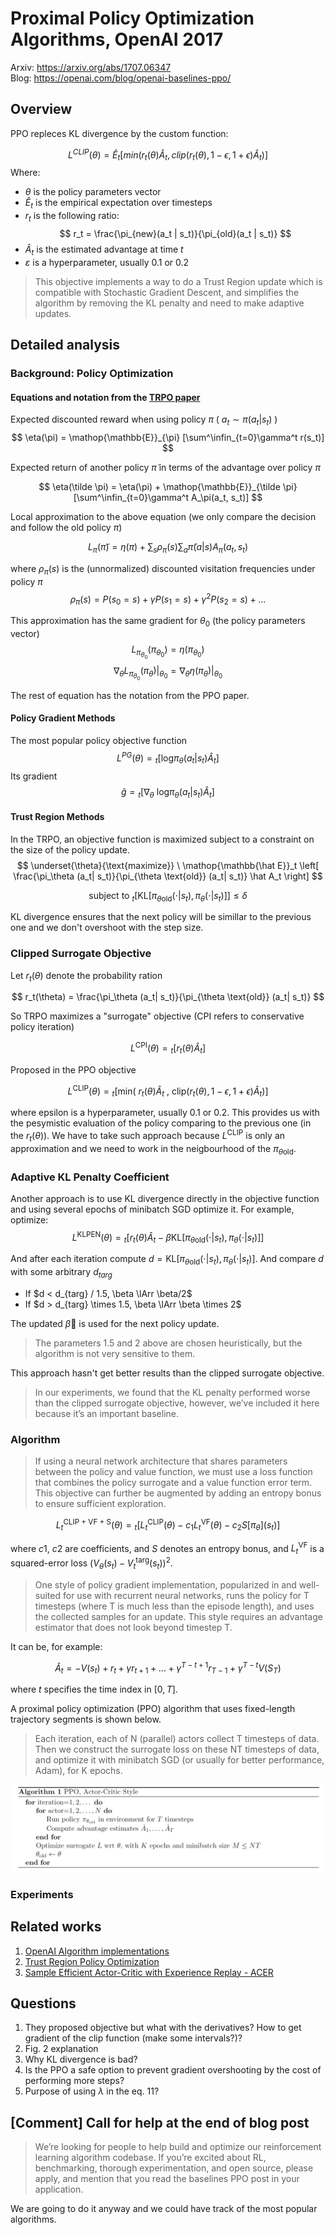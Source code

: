 # Proximal Policy Optimization Algorithms, OpenAI 2017
Arxiv: https://arxiv.org/abs/1707.06347  
Blog: https://openai.com/blog/openai-baselines-ppo/

## Overview
PPO repleces KL divergence by the custom function:

$$
L^{CLIP}(\theta) = \hat E_t[min(r_t(\theta) \hat A_t, clip(r_t(\theta), 1-\epsilon, 1+\epsilon)\hat A_t )]
$$
Where:
- $\theta$ is the policy parameters vector
- $\hat{E}_t$ is the empirical expectation over timesteps
- $r_{t}$ is the following ratio:
    $$
    r_t = \frac{\pi_{new}(a_t | s_t)}{\pi_{old}(a_t | s_t)}
    $$
- $\hat{A}_t$ is the estimated advantage at time $t$
- $\varepsilon$ is a hyperparameter, usually 0.1 or 0.2

>This objective implements a way to do a Trust Region update which is compatible with Stochastic Gradient Descent, and simplifies the algorithm by removing the KL penalty and need to make adaptive updates.


## Detailed analysis

### Background: Policy Optimization

#### Equations and notation from the [TRPO paper](https://arxiv.org/abs/1502.05477)
Expected discounted reward when using policy $\pi$ ( $a_t \sim \pi(a_t|s_t)$ )
$$
\eta(\pi) = \mathop{\mathbb{E}}_{\pi} [\sum^\infin_{t=0}\gamma^t r(s_t)]
$$

Expected return of another policy $\tilde \pi$ in terms of the advantage over policy $\pi$

$$
\eta(\tilde \pi) = \eta(\pi) + \mathop{\mathbb{E}}_{\tilde \pi} [\sum^\infin_{t=0}\gamma^t A_\pi(a_t, s_t)]
$$

Local approximation to the above equation (we only compare the decision and follow the old policy $\pi$)

$$
L_\pi (\tilde \pi) = \eta(\pi) + \sum_s\rho_\pi (s) \sum_a \tilde\pi(a|s) A_\pi(a_t, s_t)
$$

where $\rho_\pi (s)$ is the (unnormalized) discounted visitation frequencies under policy $\pi$
$$
\rho_\pi (s) = P(s_0 = s) + \gamma P(s_1 = s)  + \gamma^2 P(s_2 = s)+...
$$

This approximation has the same gradient for $\theta_0$ (the policy parameters vector)
$$
L_{\pi_{\theta_0}} (\pi_{\theta_0}) = \eta(\pi_{\theta_0})
$$
$$
\left.\nabla_\theta  L_{\pi_{\theta_0}} (\pi_{\theta}) \right |_{\theta_0} = \left.\nabla_\theta  \eta(\pi_{\theta}) \right |_{\theta_0} 
$$

The rest of equation has the notation from the PPO paper.
#### Policy Gradient Methods
The most popular policy objective function
$$
L^{PG}(\theta) =  \mathop{\mathbb{\hat E}}_t [\text{log} \pi_\theta  (a_t| s_t) \hat A_t]
$$
Its gradient
$$
\hat g =  \mathop{\mathbb{\hat E}}_t [\nabla _\theta\  \text{log} \pi_\theta  (a_t| s_t) \hat A_t]
$$

#### Trust Region Methods
In the TRPO, an objective function is maximized subject to a
constraint on the size of the policy update.
$$
\underset{\theta}{\text{maximize}} \ \mathop{\mathbb{\hat E}}_t  \left[ \frac{\pi_\theta  (a_t| s_t)}{\pi_{\theta \text{old}}  (a_t| s_t)} \hat A_t \right]
$$

$$
\text{subject to} \ \mathop{\mathbb{\hat E}}_t  \left[ \text{KL}[ \pi_{\theta \text{old}} (\cdot| s_t), \pi_{\theta} (\cdot| s_t)] \right] \leq \delta
$$

KL divergence ensures that the next policy will be simillar to the previous one and we don't overshoot with the step size.

### Clipped Surrogate Objective

Let $r_t(\theta)$ denote the probability ration

$$
r_t(\theta) = \frac{\pi_\theta  (a_t| s_t)}{\pi_{\theta \text{old}}  (a_t| s_t)}
$$

So TRPO maximizes a "surrogate" objective (CPI refers to conservative policy iteration)

$$
L^{\text{CPI}} (\theta) = \mathop{\mathbb{\hat E}}_t  \left[ r_t(\theta) \hat A_t \right]
$$

Proposed in the PPO objective

$$
L^{\text{CLIP}} (\theta) = \mathop{\mathbb{\hat E}}_t  \left[ \text{min}(\  r_t(\theta) \hat A_t\ , \ \text{clip}(r_t(\theta), 1 - \epsilon, 1 + \epsilon )  \hat A_t)\right]
$$

where epsilon is a hyperparameter,  usually 0.1 or 0.2. 
This provides us with the pesymistic evaluation of the policy comparing to the previous one (in the $r_t(\theta)$). We have to take such approach because $L^{\text{CLIP}}$ is only an approximation and we need to work in the neigbourhood of the $\pi_{\theta \text{old}}$.


### Adaptive KL Penalty Coefficient
Another approach is to use KL divergence directly in the objective function and using several epochs of minibatch SGD optimize it. For example, optimize:
$$
L^{\text{KLPEN}} (\theta) = \mathop{\mathbb{\hat E}}_t  \left[ r_t(\theta) \hat A_t  - \beta \text{KL}[ \pi_{\theta \text{old}} (\cdot| s_t), \pi_{\theta} (\cdot| s_t)]    \right]
$$

And after each iteration compute $d =  \text{KL}[ \pi_{\theta \text{old}} (\cdot| s_t), \pi_{\theta} (\cdot| s_t)]$. And compare $d$ with some arbitrary $d_{targ}$
- If $d < d_{targ} / 1.5, \beta \lArr \beta/2$ 
- If $d > d_{targ} \times  1.5, \beta \lArr \beta \times 2$ 
  
The updated $\beta$ is used for the next policy update.  

> The parameters 1.5 and 2 above are chosen heuristically, but the algorithm is not very sensitive to them.  



This approach hasn't get better results than the clipped surrogate objective.  
> In our experiments, we found that the KL penalty performed worse than the clipped surrogate objective, however, we’ve included it here because it’s an important baseline.

### Algorithm
> If using a neural network architecture that shares parameters between the policy and value function, we must use a loss function that combines the policy surrogate and a value function error term. This objective can further be augmented by adding an entropy bonus to ensure sufficient exploration.

$$
L_t^{\text{CLIP + VF + S}} (\theta) = \mathop{\mathbb{\hat E}}_t [L_t^{\text{CLIP}}(\theta) - c_1  L_t^{\text{VF}}(\theta) -c_2 S[\pi_\theta](s_t)]
$$

where $c1$, $c2$ are coefficients, and $S$ denotes an entropy bonus, and $L_t^{\text{VF}}$ is a squared-error loss $(V_\theta(s_t) − V_t^{\text{targ}}(s_t))^2$.

> One style of policy gradient implementation, popularized in and well-suited for use with recurrent neural networks, runs the policy for T timesteps (where T is much less than the episode length), and uses the collected samples for an update. This style requires an advantage estimator that does not look beyond timestep T.
> 
It can be, for example:

$$
\hat A_t = - V(s_t) + r_t +\gamma r_{t+1} + ... + \gamma^{T-t+1} r_{T-1} + \gamma^{T-t}V(S_T)
$$

where $t$ specifies the time index in $[0, T]$.


A proximal policy optimization (PPO) algorithm that uses fixed-length trajectory segments is
shown below.

> Each iteration, each of N (parallel) actors collect T timesteps of data. Then we construct the surrogate loss on these NT timesteps of data, and optimize it with minibatch SGD (or usually for better performance, Adam), for K epochs.

![Algorithm](ppo_algo.png)

### Experiments



## Related works
1. [OpenAI Algorithm implementations](https://github.com/openai/baselines)
2. [Trust Region Policy Optimization](https://arxiv.org/abs/1502.05477)
3. [Sample Efficient Actor-Critic with Experience Replay - ACER](https://arxiv.org/abs/1611.01224)


## Questions
1. They proposed objective but what with the derivatives? How to get gradient of the clip function (make some intervals?)?
2. Fig. 2 explanation
3. Why KL divergence is bad?
4. Is the PPO a safe option to prevent gradient overshooting by the cost of performing more steps?
5. Purpose of using $\lambda$ in the eq. 11? 


## [Comment] Call for help at the end of blog post  
>We’re looking for people to help build and optimize our reinforcement learning algorithm codebase. If you’re excited about RL, benchmarking, thorough experimentation, and open source, please apply, and mention that you read the baselines PPO post in your application.

We are going to do it anyway and we could have track of the most popular algorithms.
